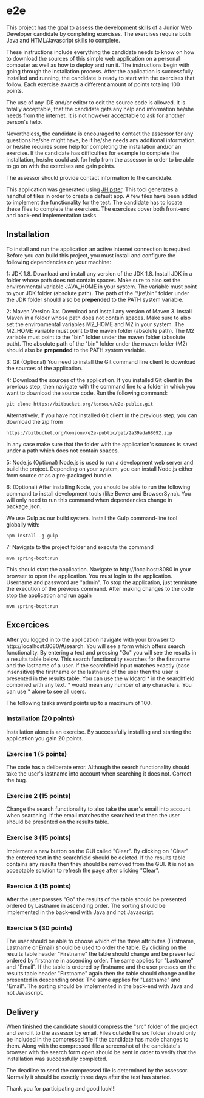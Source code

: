 # e2e

This project has the goal to assess the development skills of a Junior Web Developer candidate by completing exercises. The exercises require both Java and HTML/Javascript skills to complete.

These instructions include everything the candidate needs to know on how to download the sources of this simple web application on a personal computer as well as how to deploy and run it. The instructions begin with going through the installation process. After the application is successfully installed and running, the candidate is ready to start with the exercises that follow. Each exercise awards a different amount of points totaling 100 points.

The use of any IDE and/or editor to edit the source code is allowed. It is totally acceptable, that the candidate gets any help and information he/she needs from the internet. It is not however acceptable to ask for another person's help.

Nevertheless, the candidate is encouraged to contact the assessor for any questions he/she might have, be it he/she needs any additional information, or he/she requires some help for completing the installation and/or an exercise. If the candidate has difficulties for example to complete the installation, he/she could ask for help from the assessor in order to be able to go on with the exercises and gain points.

The assessor should provide contact information to the candidate.

This application was generated using [JHipster](https://jhipster.github.io). This tool generates a handful of files in order to create a default app. A few files have been added to implement the functionality for the test. The candidate has to locate these files to complete the exercises. The exercises cover both front-end and back-end implementation tasks.

## Installation

To install and run the application an active internet connection is required. 
Before you can build this project, you must install and configure the following dependencies on your machine:

1: JDK 1.8. Download and install any version of the JDK 1.8. Install JDK in a folder whose path does not contain spaces.
Make sure to also set the environmental variable JAVA_HOME in your system. The variable must point to your JDK folder (absolute path). The path of the "\jre\bin" folder under the JDK folder should also be **prepended** to the PATH system variable.

2: Maven Version 3.x. Download and install any version of Maven 3. Install Maven in a folder whose path does not contain spaces.
Make sure to also set the environmental variables M2_HOME and M2 in your system. The M2_HOME variable must point to the maven folder (absolute path). The M2 variable must point to the "bin" folder under the maven folder (absolute path). The absolute path of the "bin" folder under the maven folder (M2) should also be **prepended** to the PATH system variable.

3: Git (Optional) You need to install the Git command line client to download the sources of the application.

4: Download the sources of the application. If you installed Git client in the previous step, then navigate with the command line to a folder in which you want to download the source code. Run the following command:

    git clone https://bitbucket.org/konsouv/e2e-public.git

Alternatively, if you have not installed Git client in the previous step, you can download the zip from

    https://bitbucket.org/konsouv/e2e-public/get/2a39ada68092.zip

In any case make sure that the folder with the application's sources is saved under a path which does not contain spaces.

5: Node.js (Optional) Node.js is used to run a development web server and build the project. Depending on your system, you can install Node.js either from source or as a pre-packaged bundle.

6: (Optional) After installing Node, you should be able to run the following command to install development tools (like Bower and BrowserSync). You will only need to run this command when dependencies change in package.json.

We use Gulp as our build system. Install the Gulp command-line tool globally with:

    npm install -g gulp
	
7: Navigate to the project folder and execute the command
	
	mvn spring-boot:run

This should start the application.
Navigate to http://localhost:8080 in your browser to open the application.
You must login to the application. Username and password are "admin".
To stop the application, just terminate the execution of the previous command.
After making changes to the code stop the application and run again 

	mvn spring-boot:run

## Excercices

After you logged in to the application navigate with your browser to http://localhost:8080/#/search. You will see a form which offers search functionality. By entering a text and pressing "Go" you will see the results in a results table below. This search functionality searches for the firstname and the lastname of a user. If the searchfield input matches exactly (case insensitive) the firstname or the lastname of the user then the user is presented in the results table. You can use the wildcard * in the searchfield combined with any text. * would mean any number of any characters. You can use * alone to see all users.

The following tasks award points up to a maximum of 100.

### Installation (20 points)

Installation alone is an exercise. By successfully installing and starting the application you gain 20 points.

### Exercise 1 (5 points)

The code has a deliberate error. Although the search functionality should take the user's lastname into account when searching it does not. Correct the bug.

### Exercise 2 (15 points)

Change the search functionality to also take the user's email into account when searching. If the email matches the searched text then the user should be presented on the results table.

### Exercise 3 (15 points)

Implement a new button on the GUI called "Clear". By clicking on "Clear" the entered text in the searchfield should be deleted. If the results table contains any results then they should be removed from the GUI. It is not an acceptable solution to refresh the page after clicking "Clear".

### Exercise 4 (15 points)

After the user presses "Go" the results of the table should be presented ordered by Lastname in ascending order. The sorting should be implemented in the back-end with Java and not Javascript.

### Exercise 5 (30 points)

The user should be able to choose which of the three attributes (Firstname, Lastname or Email) should be used to order the table. By clicking on the results table header "Firstname" the table should change and be presented ordered by firstname in ascending order. The same applies for "Lastname" and "Email". If the table is ordered by firstname and the user presses on the results table header "Firstname" again then the table should change and be presented in descending order. The same applies for "Lastname" and "Email". The sorting should be implemented in the back-end with Java and not Javascript.

## Delivery

When finished the candidate should compress the "src" folder of the project and send it to the assessor by email. Files outside the src folder should only be included in the compressed file if the candidate has made changes to them. Along with the compressed file a screenshot of the candidate's browser with the search form open should be sent in order to verify that the installation was successfully completed.

The deadline to send the compressed file is determined by the assessor. Normally it should be exactly three days after the test has started.

Thank you for participating and good luck!!!